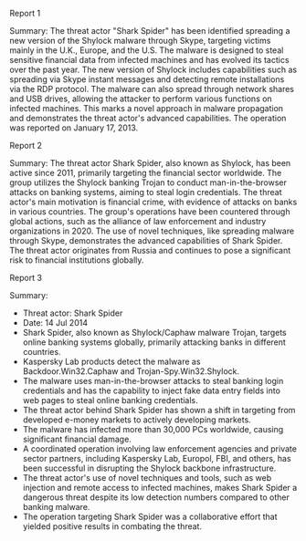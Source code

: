
Report 1

Summary:
The threat actor "Shark Spider" has been identified spreading a new version of the Shylock malware through Skype, targeting victims mainly in the U.K., Europe, and the U.S. The malware is designed to steal sensitive financial data from infected machines and has evolved its tactics over the past year. The new version of Shylock includes capabilities such as spreading via Skype instant messages and detecting remote installations via the RDP protocol. The malware can also spread through network shares and USB drives, allowing the attacker to perform various functions on infected machines. This marks a novel approach in malware propagation and demonstrates the threat actor's advanced capabilities. The operation was reported on January 17, 2013.





Report 2

Summary:
The threat actor Shark Spider, also known as Shylock, has been active since 2011, primarily targeting the financial sector worldwide. The group utilizes the Shylock banking Trojan to conduct man-in-the-browser attacks on banking systems, aiming to steal login credentials. The threat actor's main motivation is financial crime, with evidence of attacks on banks in various countries. The group's operations have been countered through global actions, such as the alliance of law enforcement and industry organizations in 2020. The use of novel techniques, like spreading malware through Skype, demonstrates the advanced capabilities of Shark Spider. The threat actor originates from Russia and continues to pose a significant risk to financial institutions globally.





Report 3

Summary:
- Threat actor: Shark Spider
- Date: 14 Jul 2014
- Shark Spider, also known as Shylock/Caphaw malware Trojan, targets online banking systems globally, primarily attacking banks in different countries.
- Kaspersky Lab products detect the malware as Backdoor.Win32.Caphaw and Trojan-Spy.Win32.Shylock.
- The malware uses man-in-the-browser attacks to steal banking login credentials and has the capability to inject fake data entry fields into web pages to steal online banking credentials.
- The threat actor behind Shark Spider has shown a shift in targeting from developed e-money markets to actively developing markets.
- The malware has infected more than 30,000 PCs worldwide, causing significant financial damage.
- A coordinated operation involving law enforcement agencies and private sector partners, including Kaspersky Lab, Europol, FBI, and others, has been successful in disrupting the Shylock backbone infrastructure.
- The threat actor's use of novel techniques and tools, such as web injection and remote access to infected machines, makes Shark Spider a dangerous threat despite its low detection numbers compared to other banking malware.
- The operation targeting Shark Spider was a collaborative effort that yielded positive results in combating the threat.


